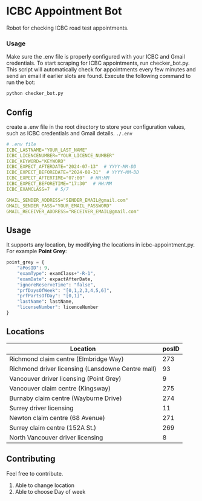 # ICBC Appointment Bot

Robot for checking ICBC road test appointments.

### Usage

Make sure the .env file is properly configured with your ICBC and Gmail credentials.
To start scraping for ICBC appointments, run checker_bot.py. This script will automatically check for appointments every few minutes and send an email if earlier slots are found.
Execute the following command to run the bot:
```python
python checker_bot.py
```
## Config

create a .env file in the root directory to store your configuration values, such as ICBC credentials and Gmail details. `./.env`
```yaml
# .env file
ICBC_LASTNAME="YOUR_LAST_NAME"
ICBC_LICENCENUMBER="YOUR_LICENCE_NUMBER"
ICBC_KEYWORD="KEYWORD"
ICBC_EXPECT_AFTERDATE="2024-07-13"  # YYYY-MM-DD
ICBC_EXPECT_BEFOREDATE="2024-08-31"  # YYYY-MM-DD
ICBC_EXPECT_AFTERTIME="07:00"  # HH:MM
ICBC_EXPECT_BEFORETIME="17:30"  # HH:MM
ICBC_EXAMCLASS=7  # 5/7

GMAIL_SENDER_ADDRESS="SENDER_EMAIL@gmail.com"
GMAIL_SENDER_PASS="YOUR_EMAIL_PASSWORD"
GMAIL_RECEIVER_ADDRESS="RECEIVER_EMAIL@gmail.com"
```

## Usage

It supports any location, by modifying the locations in icbc-appointment.py. For example **Point Grey**:
```python
point_grey = {
    "aPosID": 9,
    "examType": examClass+"-R-1",
    "examDate": expactAfterDate,
    "ignoreReserveTime": "false",
    "prfDaysOfWeek": "[0,1,2,3,4,5,6]",
    "prfPartsOfDay": "[0,1]",
    "lastName": lastName,
    "licenseNumber": licenceNumber
}
```
## Locations
| Location  | posID |
| ------------- | ------------- |
| Richmond claim centre (Elmbridge Way)  | 273  |
| Richmond driver licensing (Lansdowne Centre mall)  | 93  |
| Vancouver driver licensing (Point Grey)  | 9  |
| Vancouver claim centre (Kingsway)  | 275  |
| Burnaby claim centre (Wayburne Drive)  | 274  |
| Surrey driver licensing  | 11  |
| Newton claim centre (68 Avenue)  | 271  |
| Surrey claim centre (152A St.)  | 269  |
| North Vancouver driver licensing  | 8  |

## Contributing
Feel free to contribute.

1. Able to change location
2. Able to choose Day of week
